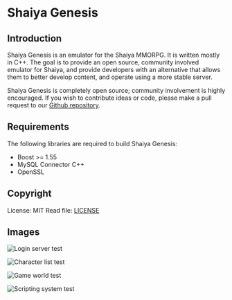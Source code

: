 # Shaiya Genesis

## Introduction
Shaiya Genesis is an emulator for the Shaiya MMORPG. It is written mostly in C++. The goal is to provide an open source, community involved emulator for Shaiya, and provide developers with an alternative that allows them to better develop content, and operate using a more stable server.

Shaiya Genesis is completely open source; community involvement is highly encouraged. If you wish to contribute ideas or code, please make a pull request to our [Github repository](https://github.com/TristonPlummer/ShaiyaGenesis/pulls).

## Requirements
The following libraries are required to build Shaiya Genesis:

 - Boost >= 1.55
 - MySQL Connector C++
 - OpenSSL
	
## Copyright
License: MIT
Read file: [LICENSE](LICENSE)

## Images

![Login server test](https://images.weserv.nl/?url=image.prntscr.com%2Fimage%2F2a7cacfb16634a269596cc1cc00ec858.png)

![Character list test](https://images.weserv.nl/?url=image.prntscr.com%2Fimage%2F28051b71c09244adb38419208fff0cfd.png)

![Game world test](https://images.weserv.nl/?url=image.prntscr.com%2Fimage%2F220fb03e3b484c8085a497167a9ba800.png)

![Scripting system test](https://images.weserv.nl/?url=image.prntscr.com%2Fimage%2Fe4a6e96f9231455494e9ce55830e38e9.png)